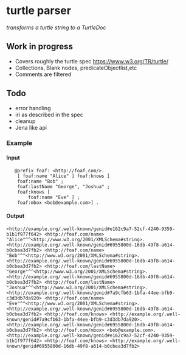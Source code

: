 # turtle parser
<i>transforms a turtle string to a TurtleDoc</i>

## Work in progress

- Covers roughly the turtle spec https://www.w3.org/TR/turtle/
- Collections, Blank nodes, predicateObjectlist,etc
- Comments are filtered

## Todo
- error handling
- iri as described in the spec
- cleanup
- Jena like api

### Example

#### Input
```turtle
   @prefix foaf: <http://foaf.com/>.
    [ foaf:name "Alice" ] foaf:knows [
    foaf:name "Bob" ;
    foaf:lastName "George", "Joshua" ;
    foaf:knows [
        foaf:name "Eve" ] ;
    foaf:mbox <bob@example.com>] .

```
#### Output
```turtle
<http://example.org/.well-known/genid#e162c9a7-52cf-4240-9359-b1b1f977f642> <http://foaf.com/name> "Alice"^^<http://www.w3.org/2001/XMLSchema#string>.
<http://example.org/.well-known/genid#6955800d-16db-49f8-a614-b0cbea3d7fb2> <http://foaf.com/name> "Bob"^^<http://www.w3.org/2001/XMLSchema#string>.
<http://example.org/.well-known/genid#6955800d-16db-49f8-a614-b0cbea3d7fb2> <http://foaf.com/lastName> "George"^^<http://www.w3.org/2001/XMLSchema#string>.
<http://example.org/.well-known/genid#6955800d-16db-49f8-a614-b0cbea3d7fb2> <http://foaf.com/lastName> "Joshua"^^<http://www.w3.org/2001/XMLSchema#string>.
<http://example.org/.well-known/genid#7a9cfb63-1bfa-44ee-bfb9-c3d3db7da920> <http://foaf.com/name> "Eve"^^<http://www.w3.org/2001/XMLSchema#string>.
<http://example.org/.well-known/genid#6955800d-16db-49f8-a614-b0cbea3d7fb2> <http://foaf.com/knows> <http://example.org/.well-known/genid#7a9cfb63-1bfa-44ee-bfb9-c3d3db7da920>.
<http://example.org/.well-known/genid#6955800d-16db-49f8-a614-b0cbea3d7fb2> <http://foaf.com/mbox> <bob@example.com>.
<http://example.org/.well-known/genid#e162c9a7-52cf-4240-9359-b1b1f977f642> <http://foaf.com/knows> <http://example.org/.well-known/genid#6955800d-16db-49f8-a614-b0cbea3d7fb2>
```

